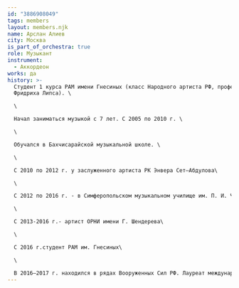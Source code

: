 ```yaml
---
id: "3886908049"
tags: members
layout: members.njk
name: Арслан Алиев
city: Москва
is_part_of_orchestra: true
role: Музыкант
instrument:
  - Аккордеон
works: да
history: >-
  Студент 1 курса РАМ имени Гнесиных (класс Народного артиста РФ‚ профессора
  Фридриха Липса). \

  \

  Начал заниматься музыкой с 7 лет. С 2005 по 2010 г. \

  \

  Обучался в Бахчисарайской музыкальной школе. \

  \

  C 2010 по 2012 г. у заслуженного артиста РК Энвера Сет—Абдулова\

  \

  C 2012 по 2016 г. - в Симферопольском музыкальном училище им. П. И. Чайковского (класс Лобанова В.А.)\

  \

  С 2013-2016 г.- артист ОРНИ имени Г. Шендерева\

  \

  C 2016 г.студент РАМ им. Гнесиных\

  \

  В 2016—2017 г. находился в рядах Вооруженных Сил РФ. Лауреат международных и всероссийских конкурсов («Аккордеон Плюс», исполнителей на народных инструментах имени Г. Шендерева, исполнителей на народных инструментах имени И. Я. Паницкого, «Музыка Барокко на аккордеоне и баяне”, ”Музы мира”).
---
```

